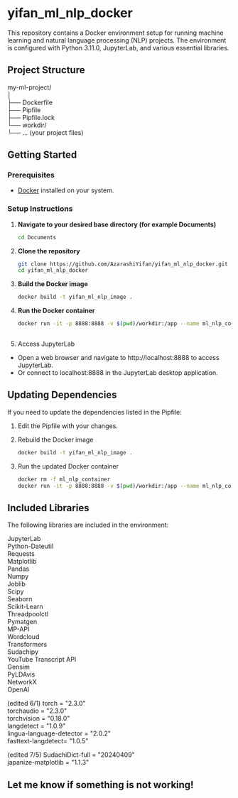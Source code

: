 # yifan_ml_nlp_docker
This repository contains a Docker environment setup for running machine learning and natural language processing (NLP) projects. The environment is configured with Python 3.11.0, JupyterLab, and various essential libraries.

## Project Structure

my-ml-project/  
│  
├── Dockerfile  
├── Pipfile  
├── Pipfile.lock  
└── workdir/  
    └── ... (your project files)


## Getting Started

### Prerequisites

- [Docker](https://www.docker.com/get-started) installed on your system.

### Setup Instructions

1. **Navigate to your desired base directory (for example Documents)**
   ```sh
   cd Documents
3. **Clone the repository**
   ```sh
   git clone https://github.com/AzarashiYifan/yifan_ml_nlp_docker.git
   cd yifan_ml_nlp_docker

4. **Build the Docker image**
   ```sh
   docker build -t yifan_ml_nlp_image .

5. **Run the Docker container**
   ```sh
   docker run -it -p 8888:8888 -v $(pwd)/workdir:/app --name ml_nlp_container yifan_ml_nlp_image
  
6. Access JupyterLab
- Open a web browser and navigate to http://localhost:8888 to access JupyterLab.
- Or connect to localhost:8888 in the JupyterLab desktop application.


## Updating Dependencies
If you need to update the dependencies listed in the Pipfile:

1. Edit the Pipfile with your changes.

2. Rebuild the Docker image
   ```sh
   docker build -t yifan_ml_nlp_image .
   
3. Run the updated Docker container
   ```sh
   docker rm -f ml_nlp_container
   docker run -it -p 8888:8888 -v $(pwd)/workdir:/app --name ml_nlp_container yifan_ml_nlp_image

## Included Libraries

The following libraries are included in the environment:

JupyterLab  
Python-Dateutil  
Requests  
Matplotlib  
Pandas  
Numpy  
Joblib  
Scipy  
Seaborn  
Scikit-Learn  
Threadpoolctl  
Pymatgen  
MP-API  
Wordcloud  
Transformers  
Sudachipy  
YouTube Transcript API  
Gensim  
PyLDAvis  
NetworkX  
OpenAI  

(edited 6/1)
torch = "2.3.0"  
torchaudio = "2.3.0"  
torchvision = "0.18.0"  
langdetect = "1.0.9"    
lingua-language-detector = "2.0.2"    
fasttext-langdetect= "1.0.5"    

(edited 7/5)
SudachiDict-full = "20240409"        
japanize-matplotlib = "1.1.3"


## Let me know if something is not working!
